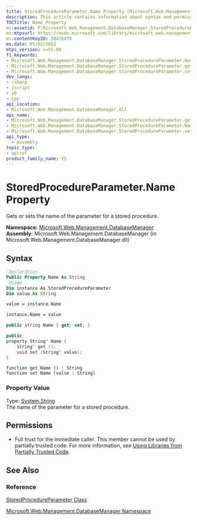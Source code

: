 ```yaml
---
title: StoredProcedureParameter.Name Property (Microsoft.Web.Management.DatabaseManager)
description: This article contains information about syntax and permissions for the StoredProcedureParameter.Name property.
TOCTitle: Name Property
ms:assetid: P:Microsoft.Web.Management.DatabaseManager.StoredProcedureParameter.Name
ms:mtpsurl: https://msdn.microsoft.com/library/microsoft.web.management.databasemanager.storedprocedureparameter.name(v=VS.90)
ms:contentKeyID: 20476479
ms.date: 05/02/2012
mtps_version: v=VS.90
f1_keywords:
- Microsoft.Web.Management.DatabaseManager.StoredProcedureParameter.Name
- Microsoft.Web.Management.DatabaseManager.StoredProcedureParameter.get_Name
- Microsoft.Web.Management.DatabaseManager.StoredProcedureParameter.set_Name
dev_langs:
- csharp
- jscript
- vb
- cpp
api_location:
- Microsoft.Web.Management.DatabaseManager.dll
api_name:
- Microsoft.Web.Management.DatabaseManager.StoredProcedureParameter.get_Name
- Microsoft.Web.Management.DatabaseManager.StoredProcedureParameter.Name
- Microsoft.Web.Management.DatabaseManager.StoredProcedureParameter.set_Name
api_type:
  - Assembly
topic_type:
- apiref
product_family_name: VS
---
```


# StoredProcedureParameter.Name Property

Gets or sets the name of the parameter for a stored procedure.

**Namespace:**  [Microsoft.Web.Management.DatabaseManager](microsoft-web-management-databasemanager-namespace.md)  
**Assembly:**  Microsoft.Web.Management.DatabaseManager (in Microsoft.Web.Management.DatabaseManager.dll)

## Syntax

```vb
'Declaration
Public Property Name As String
'Usage
Dim instance As StoredProcedureParameter
Dim value As String

value = instance.Name

instance.Name = value
```

```csharp
public string Name { get; set; }
```

```cpp
public:
property String^ Name {
    String^ get ();
    void set (String^ value);
}
```

```jscript
function get Name () : String
function set Name (value : String)
```

### Property Value

Type: [System.String](https://msdn.microsoft.com/library/s1wwdcbf)  
The name of the parameter for a stored procedure.  

## Permissions

  - Full trust for the immediate caller. This member cannot be used by partially trusted code. For more information, see [Using Libraries from Partially Trusted Code](https://msdn.microsoft.com/library/8skskf63).

## See Also

### Reference

[StoredProcedureParameter Class](storedprocedureparameter-class-microsoft-web-management-databasemanager.md)

[Microsoft.Web.Management.DatabaseManager Namespace](microsoft-web-management-databasemanager-namespace.md)
